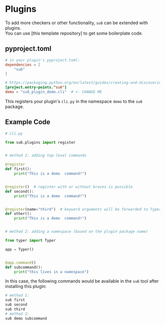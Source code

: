 # Plugins

To add more checkers or other functionality, `su6` can be extended with plugins.  
You can use [this template repository] to get some boilerplate code.

## pyproject.toml

```toml
# in your plugin's pyproject.toml:
dependencies = [
    "su6"
]

# https://packaging.python.org/en/latest/guides/creating-and-discovering-plugins/#using-package-metadata
[project.entry-points."su6"]
demo = "su6_plugin_demo.cli"  # <- CHANGE ME
```

This registers your plugin's `cli.py` in the namespace `demo` to the `su6` package.

## Example Code

```python
# cli.py

from su6.plugins import register


# method 1: adding top-level commands

@register
def first():
    print("This is a demo  command!")


@register()  # register with or without braces is possible
def second():
    print("This is a demo  command!")


@register(name="third")  # keyword arguments will be forwarded to Typer's @app.command
def other():
    print("This is a demo  command!")


# method 2: adding a namespace (based on the plugin package name)

from typer import Typer

app = Typer()


@app.command()
def subcommand():
    print("this lives in a namespace")

```

In this case, the following commands would be available in the `su6` tool after installing this plugin:

```bash
# method 1:
su6 first
su6 second
su6 third
# method 2:
su6 demo subcommand
```